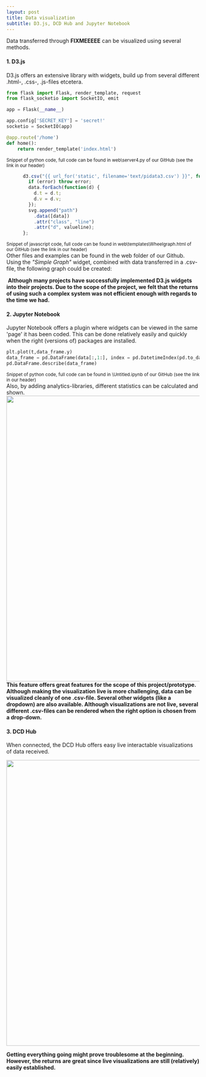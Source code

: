 ```yaml
---
layout: post
title: Data visualization
subtitle: D3.js, DCD Hub and Jupyter Notebook
---
```


Data transferred through <b>FIXMEEEEE</b> can be visualized using several methods.

#### 1. D3.js
D3.js offers an extensive library with widgets, build up from several different .html-, .css-, .js-files etcetera.<br>
```python
from flask import Flask, render_template, request
from flask_socketio import SocketIO, emit

app = Flask(__name__)

app.config['SECRET_KEY'] = 'secret!'
socketio = SocketIO(app)

@app.route('/home')
def home():
    return render_template('index.html')
```
<sup>Snippet of python code, full code can be found in web\server4.py of our GitHub (see the link in our header)</sup>

```javascript
      d3.csv("{{ url_for('static', filename='text/pidata3.csv') }}", function(error, data) {
        if (error) throw error;
        data.forEach(function(d) {
          d.t = d.t;
          d.v = d.v;
        });
        svg.append("path")
          .data([data])
          .attr("class", "line")
          .attr("d", valueline);
      };  
```
<sup>Snippet of javascript code, full code can be found in web\templates\Wheelgraph.html of our GitHub (see the link in our header)</sup><br>
Other files and examples can be found in the web folder of our Github.<br>
Using the <i>"Simple Graph"</i> widget, combined with data transferred in a .csv-file, the following graph could be created:

<img src="\Fitnesswheelchair\img\d3graph.png" alt="">
<b>Although many projects have successfully implemented D3.js widgets into their projects. Due to the scope of the project, we felt that the returns of using such a complex system was not efficient enough with regards to the time we had.</b>

#### 2. Jupyter Notebook
Jupyter Notebook offers a plugin where widgets can be viewed in the same 'page' it has been coded. This can be done relatively easily and quickly when the right (versions of) packages are installed.<br>

```python
plt.plot(t,data_frame.y)
data_frame = pd.DataFrame(data[:,1:], index = pd.DatetimeIndex(pd.to_datetime(data[:,0], unit='ms')))
pd.DataFrame.describe(data_frame)
```
<sup>Snippet of python code, full code can be found in \Untitled.ipynb of our GitHub (see the link in our header)</sup><br>
Also, by adding analytics-libraries, different statistics can be calculated and shown.
<img src="\Fitnesswheelchair\img\jugraph.png" width="745">
<b>This feature offers great features for the scope of this project/prototype. Although making the visualization live is more challenging, data can be visualized cleanly of one .csv-file.
Several other widgets (like a dropdown) are also available. Although visualizations are not live, several different .csv-files can be rendered when the right option is chosen from a drop-down.</b>

#### 3. DCD Hub
When connected, the DCD Hub offers easy live interactable visualizations of data received.

<img src="\Fitnesswheelchair\img\dcdgraph.png" width="745">

<b>Getting everything going might prove troublesome at the beginning. However, the returns are great since live visualizations are still (relatively) easily established.</b>
